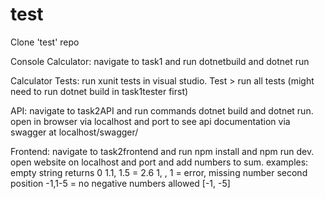 # test


Clone 'test' repo

Console Calculator: navigate to task1 and run dotnetbuild and dotnet run 

Calculator Tests: run xunit tests in visual studio. Test > run all tests (might need to run dotnet build in task1tester first)

API: navigate to task2API and run commands dotnet build and dotnet run. open in browser via localhost and port to see api documentation via swagger at localhost/swagger/

Frontend: navigate to task2frontend and run npm install and npm run dev. open website on localhost and port and add numbers to sum. 
examples:
empty string returns 0
1.1, 1.5 = 2.6
1, , 1 = error, missing number second position
-1,1-5 = no negative numbers allowed [-1, -5]

